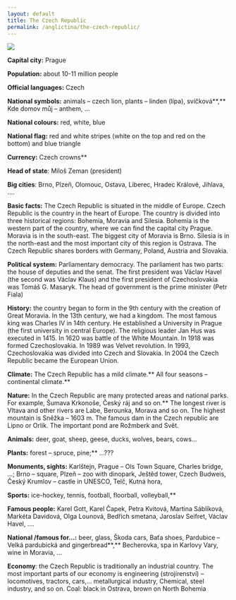 ```yaml
---
layout: default
title: The Czech Republic
permalink: /anglictina/the-czech-republic/
---
```


![](/assets/Aspose.Words.7f2cec0b-4f6d-4187-b1f2-22ae322b2270.001.png)

**Capital city:** Prague

**Population:** about 10-11 million people

**Official languages:** Czech 

**National symbols:** animals – czech lion, plants – linden (lípa), svíčková**,** Kde domov můj – anthem, …  

**National colours:** red, white, blue

**National flag:** red and white stripes (white on the top and red on the bottom) and blue triangle

**Currency:** Czech crowns**  

**Head of state**: Miloš Zeman (president)

**Big cities**: Brno, Plzeň, Olomouc, Ostava, Liberec, Hradec Králové, Jihlava, ….

**Basic facts:** The Czech Republic is situated in the middle of Europe. Czech Republic is the country in the heart of Europe. The country is divided into three historical regions: Bohemia, Moravia and Silesia. Bohemia is the western part of the country, where we can find the capital city Prague. Moravia is in the south-east. The biggest city of Moravia is Brno. Silesia is in the north-east and the most important city of this region is Ostrava. The Czech Republic shares borders with Germany, Poland, Austria and Slovakia.

**Political system:** Parliamentary democracy. The parliament has two parts: the house of deputies and the senat. The first president was Václav Havel (the second was Václav Klaus) and the first president of Czechoslovakia was Tomáš G. Masaryk. The head of government is the prime minister (Petr Fiala)

**History:** the country began to form in the 9th century with the creation of Great Moravia. In the 13th century, we had a kingdom. The most famous king was Charles IV in 14th century. He established a University in Prague (the first university in central Europe). The religious leader Jan Hus was executed in 1415. In 1620 was battle of the White Mountain. In 1918 was formed Czechoslovakia. In 1989 was Velvet revolution. In 1993, Czechoslovakia was divided into Czech and Slovakia. In 2004 the Czech Republic became the European Union. 

**Climate:** The Czech Republic has a mild climate.** All four seasons – continental climate.** 

**Nature:** In the Czech Republic are many protected areas and national parks. For example, Šumava Krkonoše, Český ráj and so on.** The longest river is Vltava and other rivers are Labe, Berounka, Morava and so on. The highest mountain is Sněžka – 1603 m. The famous dam in the Czech republic are Lipno or Orlík. The important pond are Rožmberk and Svět. 

**Animals:** deer, goat, sheep, geese, ducks, wolves, bears, cows…

**Plants:** forest – spruce, pine;** …???

**Monuments, sights:** Karlštejn, Prague – Ols Town Square, Charles bridge, …; Brno – square, Plzeň – zoo with dinopark, Ještěd tower, Czech Budweis, Český Krumlov – castle in UNESCO, Telč, Kutná hora, 

**Sports:** ice-hockey, tennis, football, floorball, volleyball,** 

**Famous people:** Karel Gott, Karel Čapek, Petra Kvitová, Martina Sáblíková, Markéta Davidová, Olga Lounová,  Bedřich smetana, Jaroslav Seifret, Václav Havel, ….

**National /famous for…:** beer, glass, Škoda cars, Baťa shoes, Pardubice – Velká pardubická and gingerbread**,** Becherovka, spa in Karlovy Vary, wine in Moravia, …

**Economy**: the Czech Republic is traditionally an industrial country. The most important parts of our economy is engineering (strojírenství) – locomotives, tractors, cars,… metallurgical industry, Chemical, steel industry, and so on. Coal: black in Ostrava, brown on North Bohemia
